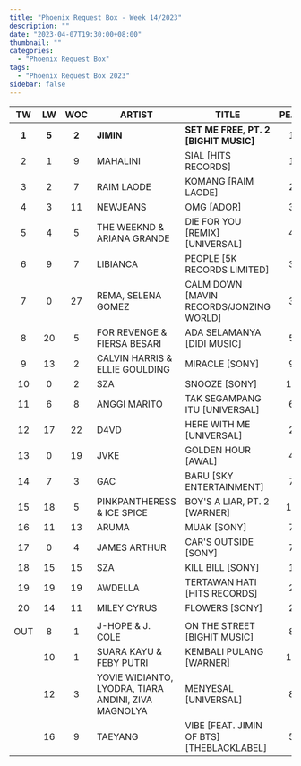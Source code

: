 ```yaml
---
title: "Phoenix Request Box - Week 14/2023"
description: ""
date: "2023-04-07T19:30:00+08:00"
thumbnail: ""
categories:
  - "Phoenix Request Box"
tags:
  - "Phoenix Request Box 2023"
sidebar: false
---
```

<!--more-->
|TW|LW|WOC|ARTIST|TITLE|PEAK|PTW|PLW|MOVE|TLW|TOTAL|
|:----:|:----:|:----:|----|----|:----:|:----:|:----:|:----:|:----:|:----:|
|**1**|**5**|**2**|**JIMIN**|**SET ME FREE, PT. 2 [BIGHIT MUSIC]**|1|**1820**|775|1045|775|2595|
|2|1|9|MAHALINI|SIAL [HITS RECORDS]|1|1509|1249|260|16115|17624|
|3|2|7|RAIM LAODE|KOMANG [RAIM LAODE]|2|1270|1030|240|8599|9869|
|4|3|11|NEWJEANS|OMG [ADOR]|3|951|892|59|6214|7165|
|5|4|5|THE WEEKND & ARIANA GRANDE|DIE FOR YOU [REMIX] [UNIVERSAL]|4|928|843|85|2904|3832|
|6|9|7|LIBIANCA|PEOPLE [5K RECORDS LIMITED]|3|880|500|380|5260|6140|
|7|0|27|REMA, SELENA GOMEZ|CALM DOWN [MAVIN RECORDS/JONZING WORLD]|3|597|0|597|10629|11226|
|8|20|5|FOR REVENGE & FIERSA BESARI|ADA SELAMANYA [DIDI MUSIC]|5|520|300|220|1720|2240|
|9|13|2|CALVIN HARRIS & ELLIE GOULDING|MIRACLE [SONY]|9|500|380|120|380|880|
|10|0|2|SZA|SNOOZE [SONY]|10|480|0|480|640|1120|
|11|6|8|ANGGI MARITO|TAK SEGAMPANG ITU [UNIVERSAL]|6|464|698|-234|3958|4422|
|12|17|22|D4VD|HERE WITH ME [UNIVERSAL]|2|425|346|79|11782|12207|
|13|0|19|JVKE|GOLDEN HOUR [AWAL]|4|420|0|420|11131|11551|
|14|7|3|GAC|BARU [SKY ENTERTAINMENT]|7|400|620|-220|1160|1560|
|15|18|5|PINKPANTHERESS & ICE SPICE|BOY'S A LIAR, PT. 2 [WARNER]|11|385|346|39|1805|2190|
|16|11|13|ARUMA|MUAK [SONY]|7|363|425|-62|6446|6809|
|17|0|4|JAMES ARTHUR|CAR'S OUTSIDE [SONY]|7|340|0|340|1720|2060|
|18|15|15|SZA|KILL BILL [SONY]|1|307|367|-60|12163|12470|
|19|19|19|AWDELLA|TERTAWAN HATI [HITS RECORDS]|2|299|344|-45|14227|14526|
|20|14|11|MILEY CYRUS|FLOWERS [SONY]|2|270|370|-100|10819|11089|
| | | | | | | | | | | |
|OUT|8|1|J-HOPE & J. COLE|ON THE STREET [BIGHIT MUSIC]|8| | | | | |
| |10|1|SUARA KAYU & FEBY PUTRI|KEMBALI PULANG [WARNER]|10| | | | | |
| |12|3|YOVIE WIDIANTO, LYODRA, TIARA ANDINI, ZIVA MAGNOLYA|MENYESAL [UNIVERSAL]|8| | | | | |
| |16|9|TAEYANG|VIBE [FEAT. JIMIN OF BTS] [THEBLACKLABEL]|5| | | | | |